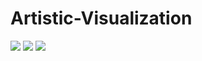 # Artistic-Visualization



<img src="https://user-images.githubusercontent.com/31917400/34425899-d23b8a96-ec28-11e7-8686-a0824718226f.jpg"  />

<img src="https://user-images.githubusercontent.com/31917400/34425900-d4bdb0be-ec28-11e7-82c0-4ce3b58735d6.jpg"  />

<img src="https://user-images.githubusercontent.com/31917400/34425902-d6a44456-ec28-11e7-89c6-ee3ea2ff8ded.jpg"  />

